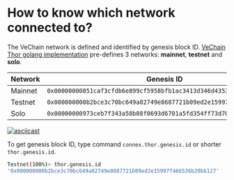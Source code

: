 # How to know which network connected to?

The VeChain network is defined and identified by genesis block ID. [VeChain Thor golang implementation](https://github.com/vechain/thor) pre-defines 3 networks: **mainnet**, **testnet** and **solo**. 

|Network|Genesis ID|
| - | - |
| Mainnet| `0x00000000851caf3cfdb6e899cf5958bfb1ac3413d346d43539627e6be7ec1b4a` |
| Testnet | `0x000000000b2bce3c70bc649a02749e8687721b09ed2e15997f466536b20bb127` |
| Solo | `0x00000000973ceb7f343a58b08f0693d6701a5fd354ff73d7058af3fba222aea4` |


[![asciicast](https://asciinema.org/a/261762.svg)](https://asciinema.org/a/261762?autoplay=1)


To get genesis block ID, type command `connex.thor.genesis.id` or shorter `thor.genesis.id`.

```sh
Testnet(100%)> thor.genesis.id
'0x000000000b2bce3c70bc649a02749e8687721b09ed2e15997f466536b20bb127'
```
